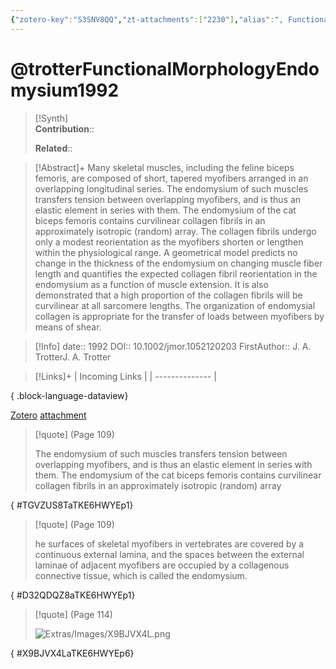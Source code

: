 ```yaml
---
{"zotero-key":"S3SNV8QQ","zt-attachments":["2230"],"alias":", Functional morphology of the endomysium in series fibered muscles","keywords":["Animals","Female","Connective Tissue","Cats","Microscopy","Electron","Microscopy","Electron","Scanning","Muscles"],"FirstAuthor":"[[ J. A. Trotter]]","tags":["source/researchpaper"],"dg-publish":true,"permalink":"/sources/research-papers/trotter-functional-morphology-endomysium1992/","dgPassFrontmatter":true}
---
```


# @trotterFunctionalMorphologyEndomysium1992

>[!Synth]  
>**Contribution**::  
>  
>**Related**:: 
>  

> [!Abstract]+
> Many skeletal muscles, including the feline biceps femoris, are composed of short, tapered myofibers arranged in an overlapping longitudinal series. The endomysium of such muscles transfers tension between overlapping myofibers, and is thus an elastic element in series with them. The endomysium of the cat biceps femoris contains curvilinear collagen fibrils in an approximately isotropic (random) array. The collagen fibrils undergo only a modest reorientation as the myofibers shorten or lengthen within the physiological range. A geometrical model predicts no change in the thickness of the endomysium on changing muscle fiber length and quantifies the expected collagen fibril reorientation in the endomysium as a function of muscle extension. It is also demonstrated that a high proportion of the collagen fibrils will be curvilinear at all sarcomere lengths. The organization of endomysial collagen is appropriate for the transfer of loads between myofibers by means of shear.

> [!Info]
> date:: 1992
> DOI:: 10.1002/jmor.1052120203
> FirstAuthor:: J. A. TrotterJ. A. Trotter

> [!Links]+
>  | Incoming Links |
> | -------------- |
> 
{ .block-language-dataview}


[Zotero](zotero://select/library/items/S3SNV8QQ) [attachment](<file:///Users/nathanmaxwell/Zotero/storage/TKE6HWYE/Trotter_Purslow_1992_Functional%20morphology%20of%20the%20endomysium%20in%20series%20fibered%20muscles.pdf>)

> [!quote] (Page 109)
> 
> The endomysium of such muscles transfers tension between overlapping myofibers, and is thus an elastic element in series with them. The endomysium of the cat biceps femoris contains curvilinear collagen fibrils in an approximately isotropic (random) array
>
{ #TGVZUS8TaTKE6HWYEp1}


> [!quote] (Page 109)
> 
> he surfaces of skeletal myofibers in vertebrates are covered by a continuous external lamina, and the spaces between the external laminae of adjacent myofibers are occupied by a collagenous connective tissue, which is called the endomysium.
>
{ #D32QDQZ8aTKE6HWYEp1}


> [!quote] (Page 114)
> 
> ![Extras/Images/X9BJVX4L.png](/img/user/Extras/Images/X9BJVX4L.png)
>
{ #X9BJVX4LaTKE6HWYEp6}

